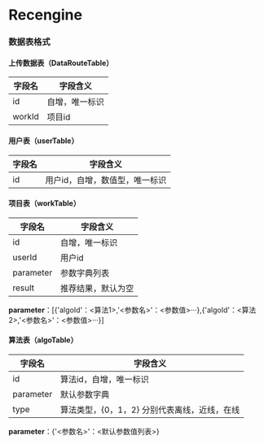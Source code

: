 # Recengine

### 数据表格式
#### 上传数据表（DataRouteTable）
字段名|字段含义
-|-
id|自增，唯一标识
workId|项目id

#### 用户表（userTable）
字段名|字段含义
-|--
id|用户id，自增，数值型，唯一标识


#### 项目表（workTable）
字段名|字段含义
-|-
id|自增，唯一标识
userId|用户id
parameter|参数字典列表
result|推荐结果，默认为空


**parameter**：[{'algoId'：<算法1>,'<参数名>'：<参数值>···},{'algoId'：<算法2>,'<参数名>'：<参数值>···}]

#### 算法表（algoTable）
字段名|字段含义
-|-
id|算法id，自增，唯一标识
parameter|默认参数字典
type|算法类型，{0，1，2} 分别代表离线，近线，在线


**parameter**：{'<参数名>'：<默认参数值列表>}




<!--stackedit_data:
eyJoaXN0b3J5IjpbLTk3NTg0MDYwOCwtNjQ1ODg3MTU0LDIwND
g5MTk4NjBdfQ==
-->